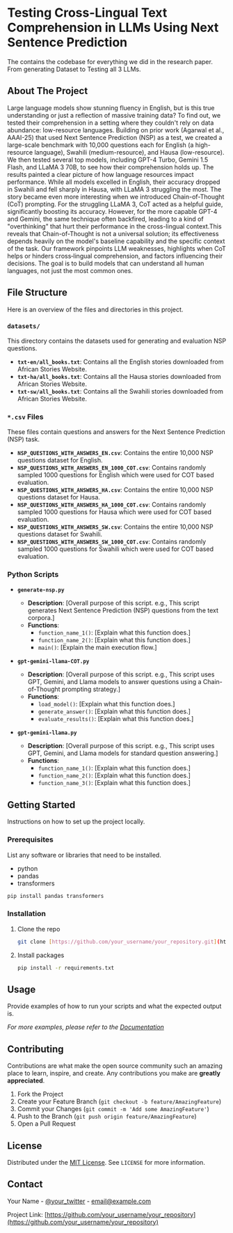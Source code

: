 # Testing Cross-Lingual Text Comprehension in LLMs Using Next Sentence Prediction

The contains the codebase for everything we did in the research paper. From generating Dataset to Testing all 3 LLMs.

## About The Project

Large language models show stunning fluency in English, but is this true understanding or just a reflection of massive training data? To find out, we tested their comprehension in a setting where they couldn't rely on data abundance: low-resource languages. Building on prior work (Agarwal et al., AAAI-25) that used Next Sentence Prediction (NSP) as a test, we created a large-scale benchmark with 10,000 questions each for English (a high-resource language), Swahili (medium-resource), and Hausa (low-resource). We then tested several top models, including GPT-4 Turbo, Gemini 1.5 Flash, and LLaMA 3 70B, to see how their comprehension holds up. The results painted a clear picture of how language resources impact performance. While all models excelled in English, their accuracy dropped in Swahili and fell sharply in Hausa, with LLaMA 3 struggling the most. The story became even more interesting when we introduced Chain-of-Thought (CoT) prompting. For the struggling LLaMA 3, CoT acted as a helpful guide, significantly boosting its accuracy. However, for the more capable GPT-4 and Gemini, the same technique often backfired, leading to a kind of "overthinking" that hurt their performance in the cross-lingual context.This reveals that Chain-of-Thought is not a universal solution; its effectiveness depends heavily on the model's baseline capability and the specific context of the task. Our framework pinpoints LLM weaknesses, highlights when CoT helps or hinders cross‑lingual comprehension, and factors influencing their decisions. The goal is to build models that can understand all human languages, not just the most common ones.
## File Structure

Here is an overview of the files and directories in this project.

### `datasets/`
This directory contains the datasets used for generating and evaluation NSP questions.

* **`txt-en/all_books.txt`**: Contains all the English stories downloaded from African Stories Website. 
* **`txt-ha/all_books.txt`**: Contains all the Hausa stories downloaded from African Stories Website. 
* **`txt-sw/all_books.txt`**: Contains all the Swahili stories downloaded from African Stories Website. 

### `*.csv` Files
These files contain questions and answers for the Next Sentence Prediction (NSP) task.

* **`NSP_QUESTIONS_WITH_ANSWERS_EN.csv`**: Contains the entire 10,000 NSP questions dataset for English. 
* **`NSP_QUESTIONS_WITH_ANSWERS_EN_1000_COT.csv`**: Contains randomly sampled 1000 questions for English which were used for COT based evaluation.
* **`NSP_QUESTIONS_WITH_ANSWERS_HA.csv`**: Contains the entire 10,000 NSP questions dataset for Hausa. 
* **`NSP_QUESTIONS_WITH_ANSWERS_HA_1000_COT.csv`**: Contains randomly sampled 1000 questions for Hausa which were used for COT based evaluation. 
* **`NSP_QUESTIONS_WITH_ANSWERS_SW.csv`**: Contains the entire 10,000 NSP questions dataset for Swahili. 
* **`NSP_QUESTIONS_WITH_ANSWERS_SW_1000_COT.csv`**: Contains randomly sampled 1000 questions for Swahili which were used for COT based evaluation. 

### Python Scripts

* **`generate-nsp.py`**
    * **Description**: [Overall purpose of this script. e.g., This script generates Next Sentence Prediction (NSP) questions from the text corpora.]
    * **Functions**:
        * `function_name_1()`: [Explain what this function does.]
        * `function_name_2()`: [Explain what this function does.]
        * `main()`: [Explain the main execution flow.]

* **`gpt-gemini-llama-COT.py`**
    * **Description**: [Overall purpose of this script. e.g., This script uses GPT, Gemini, and Llama models to answer questions using a Chain-of-Thought prompting strategy.]
    * **Functions**:
        * `load_model()`: [Explain what this function does.]
        * `generate_answer()`: [Explain what this function does.]
        * `evaluate_results()`: [Explain what this function does.]

* **`gpt-gemini-llama.py`**
    * **Description**: [Overall purpose of this script. e.g., This script uses GPT, Gemini, and Llama models for standard question answering.]
    * **Functions**:
        * `function_name_1()`: [Explain what this function does.]
        * `function_name_2()`: [Explain what this function does.]
        * `function_name_3()`: [Explain what this function does.]

## Getting Started

Instructions on how to set up the project locally.

### Prerequisites

List any software or libraries that need to be installed.
* python
* pandas
* transformers
```bash
pip install pandas transformers
```

### Installation

1.  Clone the repo
    ```sh
    git clone [https://github.com/your_username/your_repository.git](https://github.com/your_username/your_repository.git)
    ```
2.  Install packages
    ```sh
    pip install -r requirements.txt
    ```

## Usage

Provide examples of how to run your scripts and what the expected output is.

_For more examples, please refer to the [Documentation](link_to_docs)_

## Contributing

Contributions are what make the open source community such an amazing place to learn, inspire, and create. Any contributions you make are **greatly appreciated**.

1.  Fork the Project
2.  Create your Feature Branch (`git checkout -b feature/AmazingFeature`)
3.  Commit your Changes (`git commit -m 'Add some AmazingFeature'`)
4.  Push to the Branch (`git push origin feature/AmazingFeature`)
5.  Open a Pull Request

## License

Distributed under the [MIT License](https://opensource.org/licenses/MIT). See `LICENSE` for more information.

## Contact

Your Name - [@your_twitter](https://twitter.com/your_twitter) - email@example.com

Project Link: [https://github.com/your_username/your_repository](https://github.com/your_username/your_repository)
